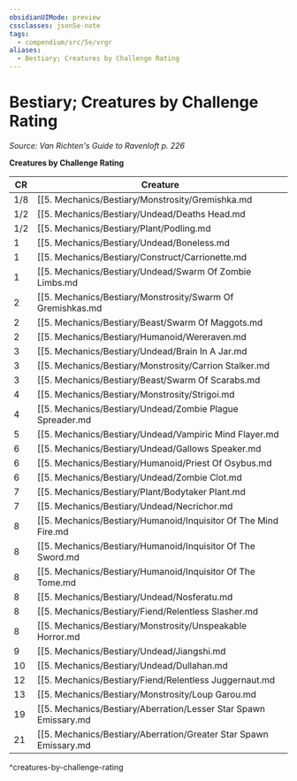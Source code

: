 ```yaml
---
obsidianUIMode: preview
cssclasses: json5e-note
tags:
  - compendium/src/5e/vrgr
aliases:
  - Bestiary; Creatures by Challenge Rating
---
```

# Bestiary; Creatures by Challenge Rating
*Source: Van Richten's Guide to Ravenloft p. 226* 

**Creatures by Challenge Rating**

| CR | Creature |
|----|----------|
| 1/8 | [[5. Mechanics/Bestiary/Monstrosity/Gremishka.md|Gremishka]] |
| 1/2 | [[5. Mechanics/Bestiary/Undead/Deaths Head.md|Death's head]] |
| 1/2 | [[5. Mechanics/Bestiary/Plant/Podling.md|Podling]] |
| 1 | [[5. Mechanics/Bestiary/Undead/Boneless.md|Boneless]] |
| 1 | [[5. Mechanics/Bestiary/Construct/Carrionette.md|Carrionette]] |
| 1 | [[5. Mechanics/Bestiary/Undead/Swarm Of Zombie Limbs.md|Swarm of zombie limbs]] |
| 2 | [[5. Mechanics/Bestiary/Monstrosity/Swarm Of Gremishkas.md|Swarm of gremishkas]] |
| 2 | [[5. Mechanics/Bestiary/Beast/Swarm Of Maggots.md|Swarm of maggots]] |
| 2 | [[5. Mechanics/Bestiary/Humanoid/Wereraven.md|Wereraven]] |
| 3 | [[5. Mechanics/Bestiary/Undead/Brain In A Jar.md|Brain in a jar]] |
| 3 | [[5. Mechanics/Bestiary/Monstrosity/Carrion Stalker.md|Carrion stalker]] |
| 3 | [[5. Mechanics/Bestiary/Beast/Swarm Of Scarabs.md|Swarm of scarabs]] |
| 4 | [[5. Mechanics/Bestiary/Monstrosity/Strigoi.md|Strigoi]] |
| 4 | [[5. Mechanics/Bestiary/Undead/Zombie Plague Spreader.md|Zombie plague spreader]] |
| 5 | [[5. Mechanics/Bestiary/Undead/Vampiric Mind Flayer.md|Vampiric mind flayer]] |
| 6 | [[5. Mechanics/Bestiary/Undead/Gallows Speaker.md|Gallows speaker]] |
| 6 | [[5. Mechanics/Bestiary/Humanoid/Priest Of Osybus.md|Priest of Osybus]] |
| 6 | [[5. Mechanics/Bestiary/Undead/Zombie Clot.md|Zombie clot]] |
| 7 | [[5. Mechanics/Bestiary/Plant/Bodytaker Plant.md|Bodytaker plant]] |
| 7 | [[5. Mechanics/Bestiary/Undead/Necrichor.md|Necrichor]] |
| 8 | [[5. Mechanics/Bestiary/Humanoid/Inquisitor Of The Mind Fire.md|Inquisitor of the Mind Fire]] |
| 8 | [[5. Mechanics/Bestiary/Humanoid/Inquisitor Of The Sword.md|Inquisitor of the Sword]] |
| 8 | [[5. Mechanics/Bestiary/Humanoid/Inquisitor Of The Tome.md|Inquisitor of the Tome]] |
| 8 | [[5. Mechanics/Bestiary/Undead/Nosferatu.md|Nosferatu]] |
| 8 | [[5. Mechanics/Bestiary/Fiend/Relentless Slasher.md|Relentless slasher]] |
| 8 | [[5. Mechanics/Bestiary/Monstrosity/Unspeakable Horror.md|Unspeakable horror]] |
| 9 | [[5. Mechanics/Bestiary/Undead/Jiangshi.md|Jiangshi]] |
| 10 | [[5. Mechanics/Bestiary/Undead/Dullahan.md|Dullahan]] |
| 12 | [[5. Mechanics/Bestiary/Fiend/Relentless Juggernaut.md|Relentless juggernaut]] |
| 13 | [[5. Mechanics/Bestiary/Monstrosity/Loup Garou.md|Loup garou]] |
| 19 | [[5. Mechanics/Bestiary/Aberration/Lesser Star Spawn Emissary.md|Lesser star spawn emissary]] |
| 21 | [[5. Mechanics/Bestiary/Aberration/Greater Star Spawn Emissary.md|Greater star spawn emissary]] |
^creatures-by-challenge-rating
